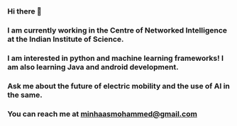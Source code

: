 ### Hi there 👋
### I am currently working in the Centre of Networked Intelligence at the Indian Institute of Science.
### I am interested in python and machine learning frameworks! I am also learning Java and android development. 
### Ask me about the future of electric mobility and the use of AI in the same. 

### You can reach me at minhaasmohammed@gmail.com

<!--
**Minhaas/Minhaas** is a ✨ _special_ ✨ repository because its `README.md` (this file) appears on your GitHub profile.

Here are some ideas to get you started:

- 🔭 I’m currently working on ...
- 🌱 I’m currently learning ...
- 👯 I’m looking to collaborate on ...
- 🤔 I’m looking for help with ...
- 💬 Ask me about ...
- 📫 How to reach me: ...
- 😄 Pronouns: ...
- ⚡ Fun fact: ...
-->
